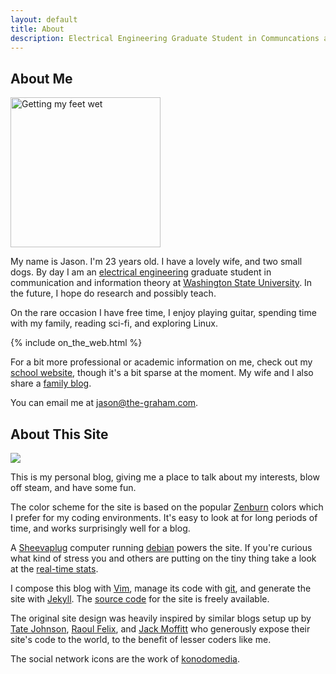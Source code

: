 ```yaml
---
layout: default
title: About
description: Electrical Engineering Graduate Student in Communcations and Info. Theory
---
```



## About Me ##

<a href="http://www.flickr.com/photos/jason_and_whittney/5089976799/" title="Getting my feet wet"><img class="img_right" src="http://farm5.static.flickr.com/4131/5089976799_ddb0b41c2d_m_d.jpg" width="240" alt="Getting my feet wet" /></a>

My name is Jason. I'm 23 years old. I have a lovely wife, and two small dogs. By day I am an [electrical engineering](http://www.eecs.wsu.edu/) graduate student in communication and information theory at [Washington State University](http://www.wsu.edu).  In the future, I hope do research and possibly teach.

On the rare occasion I have free time, I enjoy playing guitar, spending time with my family, reading sci-fi, and exploring Linux.

<div class="clear_both"></div>

{% include on_the_web.html %}

For a bit more professional or academic information on me, check out my [school website][], though it's a bit sparse at the moment.  My wife and I also share a [family blog][].

[family blog]:http://www.graham-clan.net

You can email me at <a href='&#109;ail&#116;o&#58;jas&#111;n&#37;4&#48;th&#37;&#54;5%&#50;Dgra%&#54;8a&#109;&#46;&#99;om'>jas&#111;n&#64;th&#101;-gra&#104;am&#46;co&#109;</a>.

## About This Site ##

<img class="img_left" src="http://upload.wikimedia.org/wikipedia/commons/thumb/7/7b/SheevaPlug_with_external_drive_enclosure.jpg/300px-SheevaPlug_with_external_drive_enclosure.jpg" />

This is my personal blog, giving me a place to talk about my interests, blow off steam, and have some fun. 

The color scheme for the site is based on the popular [Zenburn][] colors which I prefer for my coding environments.  It's easy to look at for long periods of time, and works surprisingly well for a blog.

A [Sheevaplug][] computer running [debian][] powers the site.  If you're curious what kind of stress you and others are putting on the tiny thing take a look at the [real-time stats][].

I compose this blog with [Vim][], manage its code with [git][], and generate the site with [Jekyll][]. The [source code][] for the site is freely available.

The original site design was heavily inspired by similar blogs setup up by [Tate Johnson][], [Raoul Felix][], and [Jack Moffitt][] who generously expose their site's code to the world, to the benefit of lesser coders like me.

The social network icons are the work of [konodomedia][].


[SheevaPlug]:http://en.wikipedia.org/wiki/SheevaPlug
[debian]:http://www.debian.org/
[real-time stats]:/about/stats/

[Jekyll]:https://github.com/mojombo/jekyll
[Vim]:http://www.vim.org/
[git]:http://git-scm.cm
[source code]:http://code.graham-clan.net/blog/
[Linux]:http://en.wikipedia.org/wiki/Linux
[school website]:http://eecs.wsu.edu/~jgraham
[Zenburn]:http://slinky.imukuppi.org/zenburnpage/
[Tate Johnson]:http://tatey.com/about/
[Raoul Felix]:http://rfelix.com/about/
[Jack Moffitt]:http://metajack.im/about/
[konodomedia]:http://www.komodomedia.com/blog/2009/06/social-network-icon-pack/
